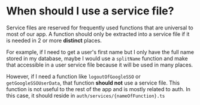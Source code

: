 # When should I use a service file?

Service files are reserved for frequently used functions that are universal to most of our app. A function should only be extracted into a service file if it is needed in 2 or more **distinct** places.

For example, if I need to get a user's first name but I only have the full name stored in my database, maybe I would use a `splitName` function and make that accessible in a user service file because it will be used in many places.

However, if I need a function like `logoutOfGoogleSSO` or `getGoogleSSOUserData`, that function **should not** use a service file. This function is not useful to the rest of the app and is mostly related to auth. In this case, it should reside in `auth/services/{nameOfFunction}.ts`
